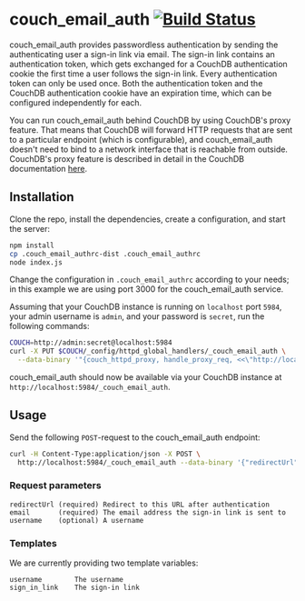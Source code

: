 # couch_email_auth [![Build Status](https://travis-ci.org/KlausTrainer/couch_email_auth.svg?branch=master)](https://travis-ci.org/KlausTrainer/couch_email_auth)

couch_email_auth provides passwordless authentication by sending the authenticating user a sign-in link via email. The sign-in link contains an authentication token, which gets exchanged for a CouchDB authentication cookie the first time a user follows the sign-in link. Every authentication token can only be used once. Both the authentication token and the CouchDB authentication cookie have an expiration time, which can be configured independently for each.

You can run couch_email_auth behind CouchDB by using CouchDB's proxy feature. That means that CouchDB will forward HTTP requests that are sent to a particular endpoint (which is configurable), and couch_email_auth doesn't need to bind to a network interface that is reachable from outside. CouchDB's proxy feature is described in detail in the CouchDB documentation [here](http://docs.couchdb.org/en/latest/config/proxying.html).


## Installation

Clone the repo, install the dependencies, create a configuration, and start the server:

```sh
npm install
cp .couch_email_authrc-dist .couch_email_authrc
node index.js
```

Change the configuration in `.couch_email_authrc` according to your needs; in this example we are using port 3000 for the couch_email_auth service.

Assuming that your CouchDB instance is running on `localhost` port `5984`, your admin username is `admin`, and your password is `secret`, run the following commands:

```sh
COUCH=http://admin:secret@localhost:5984
curl -X PUT $COUCH/_config/httpd_global_handlers/_couch_email_auth \
  --data-binary '"{couch_httpd_proxy, handle_proxy_req, <<\"http://localhost:3000\">>}"'
```

couch_email_auth should now be available via your CouchDB instance at `http://localhost:5984/_couch_email_auth`.


## Usage

Send the following `POST`-request to the couch_email_auth endpoint:

```sh
curl -H Content-Type:application/json -X POST \
  http://localhost:5984/_couch_email_auth --data-binary '{"redirectUrl": "http://example.com/app", "email": "andy@example.com", "username": "Andy"}'
```

### Request parameters

```
redirectUrl (required) Redirect to this URL after authentication
email       (required) The email address the sign-in link is sent to
username    (optional) A username
```

### Templates

We are currently providing two template variables:

```
username        The username
sign_in_link    The sign-in link
```
